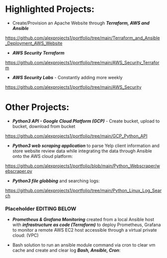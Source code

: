 # Highlighted Projects:


+ Create/Provision an Apache Website through ***Terraform, AWS and Ansible***

https://github.com/alexprojects1/portfolio/tree/main/Terraform_and_Ansible_Deployment_AWS_Website


+ ***AWS Security Terraform*** 

https://github.com/alexprojects1/portfolio/tree/main/AWS_Security_Terraform


+ ***AWS Security Labs*** - Constantly adding more weekly

https://github.com/alexprojects1/portfolio/tree/main/AWS_Security



# Other Projects:

+ ***Python3 API - Google Cloud Platform (GCP)*** - Create bucket, upload to bucket, download from bucket

https://github.com/alexprojects1/portfolio/tree/main/GCP_Python_API
  
+ ***Python3 web scraping application*** to parse Yelp client information and store website review data while integrating the data through Ansible onto the AWS cloud platform: 

https://github.com/alexprojects1/portfolio/blob/main/Python_Webscraper/webscraper.py


+ ***Python3 file globbing*** and searching logs:

https://github.com/alexprojects1/portfolio/tree/main/Python_Linux_Log_Search




### Placeholder EDITING BELOW  ###

+ ***Prometheus & Grafana Monitoring*** created from a local Ansible host with ***infrastructure as code (Terraform)*** to deploy Prometheus, Grafana to monitor a remote AWS EC2 host accessible through a virtual private cloud: (VPC) 

    
+ Bash solution to run an ansible module command via cron to clear vm cache and create and clear log ***Bash, Ansible, Cron***:








